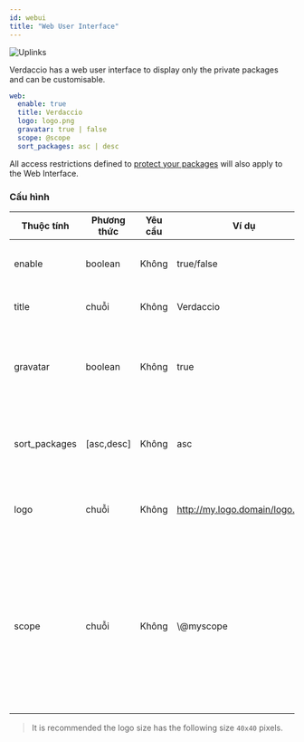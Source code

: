 ```yaml
---
id: webui
title: "Web User Interface"
---
```

![Uplinks](https://user-images.githubusercontent.com/558752/52916111-fa4ba980-32db-11e9-8a64-f4e06eb920b3.png)

Verdaccio has a web user interface to display only the private packages and can be customisable.

```yaml
web:
  enable: true
  title: Verdaccio
  logo: logo.png
  gravatar: true | false
  scope: @scope
  sort_packages: asc | desc
```

All access restrictions defined to [protect your packages](protect-your-dependencies.md) will also apply to the Web Interface.

### Cấu hình

| Thuộc tính    | Phương thức | Yêu cầu | Ví dụ                          | Hỗ trợ     | Miêu tả                                                                                                                                              |
| ------------- | ----------- | ------- | ------------------------------ | ---------- | ---------------------------------------------------------------------------------------------------------------------------------------------------- |
| enable        | boolean     | Không   | true/false                     | tất cả     | allow to display the web interface                                                                                                                   |
| title         | chuỗi       | Không   | Verdaccio                      | tất cả     | HTML head title description                                                                                                                          |
| gravatar      | boolean     | Không   | true                           | `>v4`   | Gravatars will be generated under the hood if this property is enabled                                                                               |
| sort_packages | [asc,desc]  | Không   | asc                            | `>v4`   | By default private packages are sorted by ascending                                                                                                  |
| logo          | chuỗi       | Không   | http://my.logo.domain/logo.png | tất cả     | a URI where logo is located (header logo)                                                                                                            |
| scope         | chuỗi       | Không   | \\@myscope                   | `>v3.x` | If you're using this registry for a specific module scope, specify that scope to set it in the webui instructions header (note: escape @ with \\@) |

> It is recommended the logo size has the following size `40x40` pixels.
